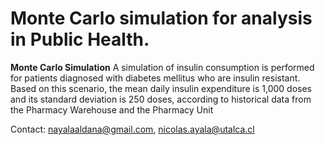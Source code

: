 # Monte Carlo simulation for analysis in Public Health.
 **Monte Carlo Simulation**
A simulation of insulin consumption is performed for patients diagnosed with diabetes mellitus who are insulin resistant. Based on this scenario, the mean daily insulin expenditure is 1,000 doses and its standard deviation is 250 doses, according to historical data from the Pharmacy Warehouse and the Pharmacy Unit <br>

Contact: nayalaaldana@gmail.com, nicolas.ayala@utalca.cl <br>
